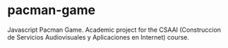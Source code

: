 # pacman-game
Javascript Pacman Game. Academic project for the CSAAI (Construccion de Servicios Audiovisuales y Aplicaciones en Internet) course.
